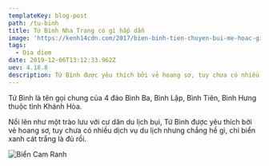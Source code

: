 ```yaml
---
templateKey: blog-post
path: /tu-binh
title: Tứ Bình Nha Trang có gì hấp dẫn 
image: 'https://kenh14cdn.com/2017/bien-binh-tien-chuyen-bui-me-hoac-gioi-tre-chi-voi-700k-ebfecaab635944327153059175-1494690821852.jpg' 
tags:
  - Dia diem
date: 2019-12-06T13:12:33.962Z
uev: 4.18.8
description: Tứ Bình được yêu thích bởi vẻ hoang sơ, tuy chưa có nhiều dịch vụ du lịch nhưng chẳng hề gì, chỉ biển xanh cát trắng là đủ rồi.
---
```


Tứ Bình là tên gọi chung của 4 đảo Bình Ba, Bình Lập, Bình Tiên, Bình Hưng thuộc tỉnh Khánh Hòa. 

Nổi lên như một trào lưu với cư dân du lịch bụi, Tứ Bình được yêu thích bởi vẻ hoang sơ, tuy chưa có nhiều dịch vụ du lịch nhưng chẳng hề gì, chỉ biển xanh cát trắng là đủ rồi.

![Biển Cam Ranh](https://blog.btaskee.com/wp-content/uploads/2017/06/Binh-lap-du-lich-bien-cam-ranh.jpg "Biển Cam Ranh")

